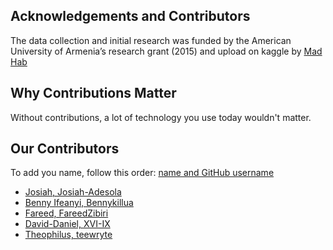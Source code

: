 ## Acknowledgements and Contributors

The data collection and initial research was funded by the American University of Armenia’s research grant (2015) and upload on kaggle by [Mad Hab](https://www.kaggle.com/madhab)

## Why Contributions Matter
Without contributions, a lot of technology you use today wouldn't matter. 

## Our Contributors

To add you name, follow this order: [name and GitHub username](www.https://github.com/)

- [Josiah, Josiah-Adesola](https://github.com/josiah-adesola)
- [Benny Ifeanyi, Bennykillua](https://github.com/Bennykillua)
- [Fareed, FareedZibiri](https://github.com/FareedZibiri)
- [David-Daniel, XVI-IX](https://github.com/XVI-IX)
- [Theophilus, teewryte](https://github.com/teewryte)
